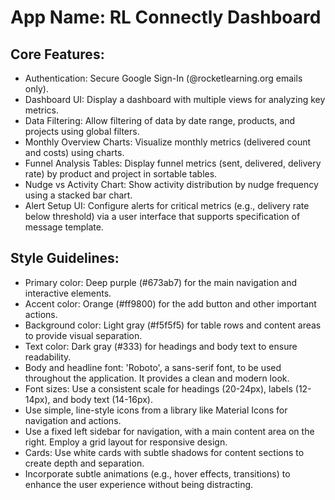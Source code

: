 # **App Name**: RL Connectly Dashboard

## Core Features:

- Authentication: Secure Google Sign-In (@rocketlearning.org emails only).
- Dashboard UI: Display a dashboard with multiple views for analyzing key metrics.
- Data Filtering: Allow filtering of data by date range, products, and projects using global filters.
- Monthly Overview Charts: Visualize monthly metrics (delivered count and costs) using charts.
- Funnel Analysis Tables: Display funnel metrics (sent, delivered, delivery rate) by product and project in sortable tables.
- Nudge vs Activity Chart: Show activity distribution by nudge frequency using a stacked bar chart.
- Alert Setup UI: Configure alerts for critical metrics (e.g., delivery rate below threshold) via a user interface that supports specification of message template.

## Style Guidelines:

- Primary color: Deep purple (#673ab7) for the main navigation and interactive elements.
- Accent color: Orange (#ff9800) for the add button and other important actions.
- Background color: Light gray (#f5f5f5) for table rows and content areas to provide visual separation.
- Text color: Dark gray (#333) for headings and body text to ensure readability.
- Body and headline font: 'Roboto', a sans-serif font, to be used throughout the application. It provides a clean and modern look.
- Font sizes: Use a consistent scale for headings (20-24px), labels (12-14px), and body text (14-16px).
- Use simple, line-style icons from a library like Material Icons for navigation and actions.
- Use a fixed left sidebar for navigation, with a main content area on the right. Employ a grid layout for responsive design.
- Cards: Use white cards with subtle shadows for content sections to create depth and separation.
- Incorporate subtle animations (e.g., hover effects, transitions) to enhance the user experience without being distracting.